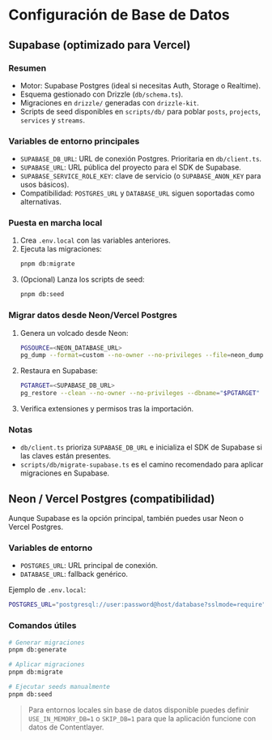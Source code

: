 # Configuración de Base de Datos

## Supabase (optimizado para Vercel)

### Resumen

- Motor: Supabase Postgres (ideal si necesitas Auth, Storage o Realtime).
- Esquema gestionado con Drizzle (`db/schema.ts`).
- Migraciones en `drizzle/` generadas con `drizzle-kit`.
- Scripts de seed disponibles en `scripts/db/` para poblar `posts`, `projects`, `services` y `streams`.

### Variables de entorno principales

- `SUPABASE_DB_URL`: URL de conexión Postgres. Prioritaria en `db/client.ts`.
- `SUPABASE_URL`: URL pública del proyecto para el SDK de Supabase.
- `SUPABASE_SERVICE_ROLE_KEY`: clave de servicio (o `SUPABASE_ANON_KEY` para usos básicos).
- Compatibilidad: `POSTGRES_URL` y `DATABASE_URL` siguen soportadas como alternativas.

### Puesta en marcha local

1. Crea `.env.local` con las variables anteriores.
2. Ejecuta las migraciones:
   ```bash
   pnpm db:migrate
   ```
3. (Opcional) Lanza los scripts de seed:
   ```bash
   pnpm db:seed
   ```

### Migrar datos desde Neon/Vercel Postgres

1. Genera un volcado desde Neon:
   ```bash
   PGSOURCE=<NEON_DATABASE_URL>
   pg_dump --format=custom --no-owner --no-privileges --file=neon_dump.dump "$PGSOURCE"
   ```
2. Restaura en Supabase:
   ```bash
   PGTARGET=<SUPABASE_DB_URL>
   pg_restore --clean --no-owner --no-privileges --dbname="$PGTARGET" neon_dump.dump
   ```
3. Verifica extensiones y permisos tras la importación.

### Notas

- `db/client.ts` prioriza `SUPABASE_DB_URL` e inicializa el SDK de Supabase si las claves están presentes.
- `scripts/db/migrate-supabase.ts` es el camino recomendado para aplicar migraciones en Supabase.

## Neon / Vercel Postgres (compatibilidad)

Aunque Supabase es la opción principal, también puedes usar Neon o Vercel Postgres.

### Variables de entorno

- `POSTGRES_URL`: URL principal de conexión.
- `DATABASE_URL`: fallback genérico.

Ejemplo de `.env.local`:
```bash
POSTGRES_URL="postgresql://user:password@host/database?sslmode=require"
```

### Comandos útiles

```bash
# Generar migraciones
pnpm db:generate

# Aplicar migraciones
pnpm db:migrate

# Ejecutar seeds manualmente
pnpm db:seed
```

> Para entornos locales sin base de datos disponible puedes definir `USE_IN_MEMORY_DB=1` o `SKIP_DB=1` para que la aplicación funcione con datos de Contentlayer.
